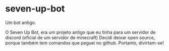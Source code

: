 # seven-up-bot
Um bot antigo.

O Seven Up Bot, era um projeto antigo que eu tinha para um servidor de discord (oficial de um servidor de minecraft)
Decidi deixar open source, porque também tem comandos que peguei no github. Portanto, divirtam-se!
